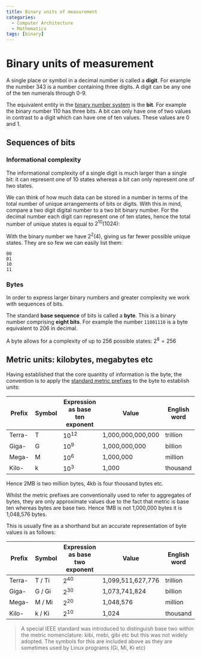 ```yaml
---
title: Binary units of measurement
categories:
  - Computer Architecture
  - Mathematics
tags: [binary]
---
```


# Binary units of measurement

A single place or symbol in a decimal number is called a **digit**. For example
the number 343 is a number containing three digits. A digit can be any one of
the ten numerals through 0-9.

The equivalent entity in the
[binary number system](Binary_number_system.md)
is the **bit**. For example the binary number 110 has three bits. A bit can only
have one of two values in contrast to a digit which can have one of ten values.
These values are 0 and 1.

## Sequences of bits

### Informational complexity

The informational complexity of a single digit is much larger than a single bit:
it can represent one of 10 states whereas a bit can only represent one of two
states.

We can think of how much data can be stored in a number in terms of the total
number of unique arrangements of bits or digits. With this in mind, compare a
two digit digital number to a two bit binary number. For the decimal number each
digit can represent one of ten states, hence the total number of unique states
is equal to $2^{10} (1024)$:

With the binary number we have $2^{2} (4)$, giving us far fewer possible unique
states. They are so few we can easily list them:

```
00
01
10
11
```

### Bytes

In order to express larger binary numbers and greater complexity we work with
sequences of bits.

The standard **base sequence** of bits is called a **byte**. This is a binary
number comprising **eight bits**. For example the number `11001110` is a byte
equivalent to 206 in decimal.

A byte allows for a complexity of up to 256 possible states: $2^{8} = 256$

## Metric units: kilobytes, megabytes etc

Having established that the core quantity of information is the byte, the
convention is to apply the
[standard metric prefixes](Prefixes_for_units_of_electrical_measurement.md)
to the byte to establish units:

| Prefix | Symbol | Expression as base ten exponent | Value             | English word |
| ------ | ------ | ------------------------------- | ----------------- | ------------ |
| Terra- | T      | $10^{12}$                       | 1,000,000,000,000 | trillion     |
| Giga-  | G      | $10^9$                          | 1,000,000,000     | billion      |
| Mega-  | M      | $10^6$                          | 1,000,000         | million      |
| Kilo-  | k      | $10^3$                          | 1,000             | thousand     |

Hence 2MB is two million bytes, 4kb is four thousand bytes etc.

Whilst the metric prefixes are conventionally used to refer to aggregates of
bytes, they are only approximate values due to the fact that metric is base ten
whereas bytes are base two. Hence 1MB is not 1,000,000 bytes it is 1,048,576
bytes.

This is usually fine as a shorthand but an accurate representation of byte
values is as follows:

| Prefix | Symbol | Expression as base two exponent | Value             | English word |
| ------ | ------ | ------------------------------- | ----------------- | ------------ |
| Terra- | T / Ti | $2^{40}$                        | 1,099,511,627,776 | trillion     |
| Giga-  | G / Gi | $2^{30}$                        | 1,073,741,824     | billion      |
| Mega-  | M / Mi | $2^{20}$                        | 1,048,576         | million      |
| Kilo-  | k / Ki | $2^{10}$                        | 1,024             | thousand     |

> A special IEEE standard was introduced to distinguish base two within the
> metric nomenclature: kibi, mebi, gibi etc but this was not widely adopted. The
> symbols for this are included above as they are sometimes used by Linux
> programs (Gi, Mi, Ki etc)
